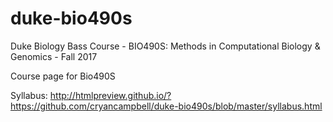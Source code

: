 # duke-bio490s
Duke Biology Bass Course - BIO490S: Methods in Computational Biology &amp; Genomics - Fall 2017

Course page for Bio490S

Syllabus:
http://htmlpreview.github.io/?https://github.com/cryancampbell/duke-bio490s/blob/master/syllabus.html
